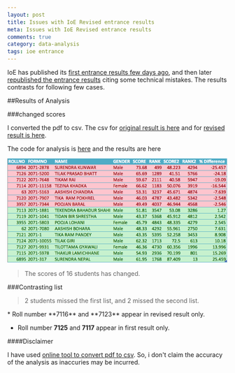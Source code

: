 ```yaml
---
layout: post
title: Issues with IoE Revised entrance results
meta: Issues with IoE Revised entrance results
comments: true
category: data-analysis
tags: ioe entrance
---
```


IoE has published its [first entrance results few days ago](http://ioe.edu.np/wp-content/uploads/2014/08/BE-Entrance-2071-Result-Roll-Wise-with-Rank.pdf), and then later [republished the entrance results](http://ioe.edu.np/wp-content/uploads/2014/08/BE-Entrance-Result-2071-Revised-List-Roll-Wise-with-Rank.pdf) citing some technical mistakes. The results contrasts for following few cases.



##Results of Analysis

###changed scores

I converted the pdf to csv. The csv for [original result is here](https://www.dropbox.com/s/41yeffq19rz7xt5/ioe-first.csv?dl=0) and for [revised result is here](https://www.dropbox.com/s/87iemiusy0ngubm/ioe%20second.csv?dl=0).

The code for analysis is [here](https://gist.github.com/bistaumanga/2518f022a9801442f8ff)
and the results are here

<img src="/images/ioe_diff.png" alt="results" style="width: 600px;"/>


>The scores of 16 students has changed.

###Contrasting list

> 2 students missed the first list, and 2 missed the second list.

<div class="alert alert-danger" role="alert">
* Roll number **7116** and **7123** appear in revised result only.

* Roll number **7125** and **7117** appear in first result only.
</div>
####Disclaimer

I have used [online tool to convert pdf to csv](http://online2pdf.com/powerpoint2pdf). So, i don't claim the accuracy of the analysis as inaccuries may be incurred.